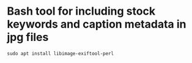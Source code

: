 # Bash tool for including stock keywords and caption metadata in jpg files

```
sudo apt install libimage-exiftool-perl
```
